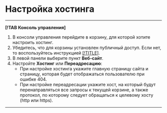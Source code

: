 # Настройка хостинга

---

**[!TAB Консоль управления]**

1. В консоли управления перейдите в корзину, для которой хотите настроить хостинг.
2. Убедитесь, что для корзины установлен публичный доступ. Если нет, то воспользуйтесь инструкцией [[!TITLE]](../security/bucket-availability.md).
1. В левой панели выберите пункт **Веб-сайт**. 
2. Настройте **Хостинг** или **Переадресацию**:
    - При настройке хостинга укажите главную страницу сайта и страницу, которая будет отображаться пользователю при ошибке 404.
    - При настройке переадресации укажите хост, на который будут перенаправляться все запросы к текущей корзине, а также протокол, по которому следует обращаться к целевому хосту (http или https). 

---
